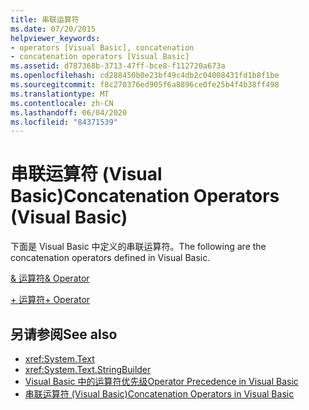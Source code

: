 ```yaml
---
title: 串联运算符
ms.date: 07/20/2015
helpviewer_keywords:
- operators [Visual Basic], concatenation
- concatenation operators [Visual Basic]
ms.assetid: d787368b-3713-47ff-bce8-f112720a673a
ms.openlocfilehash: cd288450b0e23bf49c4db2c04008431fd1b8f1be
ms.sourcegitcommit: f8c270376ed905f6a8896ce0fe25b4f4b38ff498
ms.translationtype: MT
ms.contentlocale: zh-CN
ms.lasthandoff: 06/04/2020
ms.locfileid: "84371539"
---
```

# <a name="concatenation-operators-visual-basic"></a><span data-ttu-id="4e422-102">串联运算符 (Visual Basic)</span><span class="sxs-lookup"><span data-stu-id="4e422-102">Concatenation Operators (Visual Basic)</span></span>
<span data-ttu-id="4e422-103">下面是 Visual Basic 中定义的串联运算符。</span><span class="sxs-lookup"><span data-stu-id="4e422-103">The following are the concatenation operators defined in Visual Basic.</span></span>  
  
 [<span data-ttu-id="4e422-104">& 运算符</span><span class="sxs-lookup"><span data-stu-id="4e422-104">& Operator</span></span>](concatenation-operator.md)  
  
 [<span data-ttu-id="4e422-105">+ 运算符</span><span class="sxs-lookup"><span data-stu-id="4e422-105">+ Operator</span></span>](addition-operator.md)  
  
## <a name="see-also"></a><span data-ttu-id="4e422-106">另请参阅</span><span class="sxs-lookup"><span data-stu-id="4e422-106">See also</span></span>

- <xref:System.Text>
- <xref:System.Text.StringBuilder>
- [<span data-ttu-id="4e422-107">Visual Basic 中的运算符优先级</span><span class="sxs-lookup"><span data-stu-id="4e422-107">Operator Precedence in Visual Basic</span></span>](operator-precedence.md)
- [<span data-ttu-id="4e422-108">串联运算符 (Visual Basic)</span><span class="sxs-lookup"><span data-stu-id="4e422-108">Concatenation Operators in Visual Basic</span></span>](../../programming-guide/language-features/operators-and-expressions/concatenation-operators.md)
